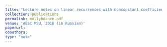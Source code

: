 ```yaml
---
title: "Lecture notes on linear recurrences with nonconstant coefficients"
collection: publications
permalink: mollybdance.pdf
venue: 'AESC MSU, 2016 (in Russian)'
paperurl:
coauthors:
type: "note"
---
```



